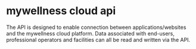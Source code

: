 mywellness cloud api
===

The API is designed to enable connection between applications/websites and the mywellness cloud platform. Data associated with end-users, professional operators and facilities can all be read and written via the API.
